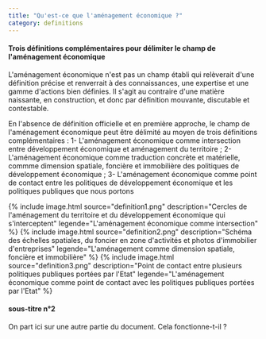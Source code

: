 ```yaml
---
title: "Qu'est-ce que l'aménagement économique ?"
category: definitions
---
```

#### Trois définitions complémentaires pour délimiter le champ de l'aménagement économique
L'aménagement économique n'est pas un champ établi qui relèverait d'une définition précise et renverrait à des connaissances, une expertise et une gamme d'actions bien définies. Il s'agit au contraire d'une matière naissante, en construction, et donc par définition mouvante, discutable et contestable.

En l'absence de définition officielle et en première approche, le champ de l'aménagement économique peut être délimité au moyen de trois définitions complémentaires :
1- L'aménagement économique comme intersection entre développement économique et aménagement du territoire ;
2- L'aménagement économique comme traduction concrète et matérielle, commme dimension spatiale, foncière et immobilière des politiques de développement économique ;
3- L'aménagement économique comme point de contact entre les politiques de développement économique et les politiques publiques que nous portons 

{% include image.html source="definition1.png" description="Cercles de l'aménagement du territoire et du développement économique qui s'interceptent" legende="L'aménagement économique comme intersection" %}
{% include image.html source="definition2.png" description="Schéma des échelles spatiales, du foncier en zone d'activités et photos d'immobilier d'entreprises" legende="L'aménagement comme dimension spatiale, foncière et immobilière" %}
{% include image.html source="definition3.png" description="Point de contact entre plusieurs politiques publiques portées par l'Etat" legende="L'aménagement économique comme point de contact avec les politiques publiques portées par l'Etat" %}

#### sous-titre n°2
On part ici sur une autre partie du document. Cela fonctionne-t-il ?